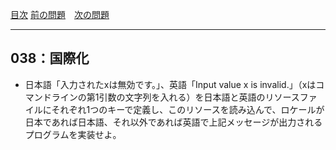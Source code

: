 [目次](../toc.md)
[前の問題](../037/README.md)　[次の問題](../039/README.md)


***
## 038：国際化
* 日本語「入力されたxは無効です。」、英語「Input value x is invalid.」（xはコマンドラインの第1引数の文字列を入れる）を日本語と英語のリソースファイルにそれぞれ1つのキーで定義し、このリソースを読み込んで、ロケールが日本であれば日本語、それ以外であれば英語で上記メッセージが出力されるプログラムを実装せよ。

